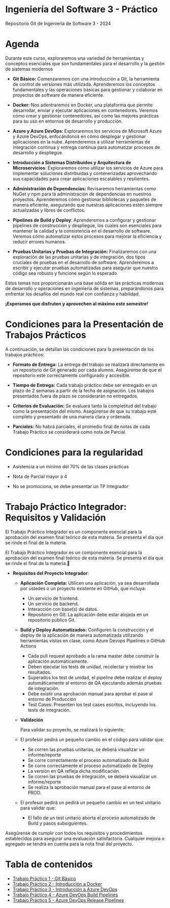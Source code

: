 # Ingeniería del Software 3 - Práctico

Repositorio Git de Ingeniería de Software 3 - 2024

# Agenda

Durante este curso, exploraremos una variedad de herramientas y conceptos esenciales que son fundamentales para el desarrollo y la gestión de sistemas modernos

* **Git Básico:** Comenzaremos con una introducción a Git, la herramienta de control de versiones más utilizada. Aprenderemos los conceptos fundamentales y las operaciones básicas para gestionar y colaborar en proyectos de software de manera eficiente.

* **Docker**: Nos adentraremos en Docker, una plataforma que permite desarrollar, enviar y ejecutar aplicaciones en contenedores. Veremos cómo crear y gestionar contenedores, así como las mejores prácticas para su uso en entornos de desarrollo y producción.

* **Azure y Azure DevOps**: Exploraremos los servicios de Microsoft Azure y Azure DevOps, enfocándonos en cómo desplegar y gestionar aplicaciones en la nube. Aprenderemos a utilizar herramientas de integración continua y entrega continua para automatizar procesos de desarrollo y despliegue.

* **Introducción a Sistemas Distribuidos y Arquitectura de Microservicios**: Exploraremos cómo utilizar los servicios de Azure para implementar soluciones distribuidas y contenerizadas aprovechando sus capacidades para crear aplicaciones escalables y resilientes.

* **Administración de Dependencias:** Revisaremos herramientas como NuGet y npm para la administración de dependencias en nuestros proyectos. Aprenderemos cómo gestionar bibliotecas y paquetes de manera eficiente, asegurando que nuestras aplicaciones estén siempre actualizadas y libres de conflictos.

* **Pipelines de Build y Deploy**: Aprenderemos a configurar y gestionar pipelines de construcción y despliegue, los cuales son esenciales para mantener la calidad y la consistencia en el desarrollo de software. Veremos cómo automatizar estos procesos para mejorar la eficiencia y reducir errores humanos.

* **Pruebas Unitarias y Pruebas de Integración:** Finalizaremos con una exploración de las pruebas unitarias y de integración, dos tipos cruciales de pruebas en el desarrollo de software. Aprenderemos a escribir y ejecutar pruebas automatizadas para asegurar que nuestro código sea robusto y funcione según lo esperado.

Estos temas nos proporcionarán una base sólida en las prácticas modernas de desarrollo y operaciones en ingeniería de sistemas, preparándonos para enfrentar los desafíos del mundo real con confianza y habilidad. 

**¡Esperamos que disfruten y aprovechen al máximo este semestre!**

# Condiciones para la Presentación de Trabajos Prácticos

A continuación, se detallan las condiciones para la presentación de los trabajos prácticos:

* **Formato de Entrega:** La entrega del trabajo se realizará directamente en un repositorio de Git generado por cada alumno. Asegúrense de que el repositorio esté correctamente configurado y accesible.

* **Tiempo de Entrega:** Cada trabajo práctico debe ser entregado en un plazo de 2 semanas a partir de la fecha de asignación. Los trabajos presentados fuera de plazo se considerarán no entregados.

* **Criterios de Evaluación:** Se evaluará tanto la completitud del trabajo como la presentación del mismo. Asegúrense de que su trabajo esté completo y presentado de una manera clara y ordenada. 

* **Parciales:** No habrá parciales, el promedio final de notas de cada Trabajo Práctico se considerará como nota de Parcial.

# Condiciones para la regularidad

* Asistencia a un mínimo del 70% de las clases prácticas

* Nota de Parcial mayor a 4

* No se promociona, se debe presentar un TP Integrador

# Trabajo Práctico Integrador: Requisitos y Validación

El Trabajo Práctico Integrador es un componente esencial para la aprobación del examen final teórico de esta materia. Se presenta el día que se rinde el final de la materia.

El Trabajo Práctico Integrador es un componente esencial para la aprobación del examen final teórico de esta materia. Se presenta el día que se rinde el final de la materia.

* **Requisitos del Proyecto Integrador**:

  * **Aplicación Completa:** Utilicen una aplicación, ya sea desarrollada por ustedes o un proyecto existente en GitHub, que incluya:
    - Un servicio de frontend.
    - Un servicio de backend.
    - Interacción con base(s) de datos.
    - Repositorio en Git: La aplicación debe estar alojada en un repositorio público Git.

  * **Build y Deploy Automatizados:** Configuren la construcción y el deploy de la aplicación de manera automatizada utilizando herramientas vistas en clase, como Azure Devops Pipelines o GitHub Actions
    - Cada pull request aprobado a la rama master debe construir la aplicación automáticamente.
    - Deben ejecutar los tests de unidad, recolectar y mostrar los resultados.
    - Superados los test de unidad, el pipeline debe realizar el deploy automáticamente al entorno de QA ejecutando además pruebas de integración.
    - Debe existir una aprobación manual para aprobar el pase al entorno de Producción
    - Test Cases: Presenten los test cases escritos, incluyendo los tests de integración.
   
  * **Validación**

    Para validar su proyecto, se realizará lo siguiente:

   * El profesor pedirá un pequeño cambio en el código para validar que:
     - Se corren las pruebas unitarias, se deberá visualizar un informe/reporte
     - Se corre correctamente el proceso automatizado de Build
     - Se corre correctamente el proceso automatizado de Deploy
     - La versión en QA refleja dicha modificación.
     - Se corren las pruebas de integración, se deberá visualizar un informe/reporte
     - Se realiza la aprobación manual para el pase al entorno de PROD.

  * El profesor pedirá un pedirá un pequeño cambio en un test unitario para validar que:
    - El fallo de un test unitario aborta el proceso automatizado de Build y pasos subsiguientes.

Asegúrense de cumplir con todos los requisitos y procedimientos establecidos para asegurar una evaluación satisfactoria. Cualquier mejora o agregado se tendrá en cuenta para la nota final del proyecto.


# Tabla de contenidos


  * [Trabajo Práctico 1 - Git Básico](trabajos/01-git-basico.md)
  * [Trabajo Práctico 2 - Introducción a Docker](trabajos/02-introduccion-docker.md)
  * [Trabajo Práctico 3 - Introducción a Azure DevOps](trabajos/03-introduccion-azuredevops.md)
  * [Trabajo Práctico 4 - Azure DevOps Build Pipelines](trabajos/04-ado-pipelines.md)
  * [Trabajo Práctico 5 - Azure DevOps Release Pipelines](trabajos/05-ado-Release-pipelines.md)


